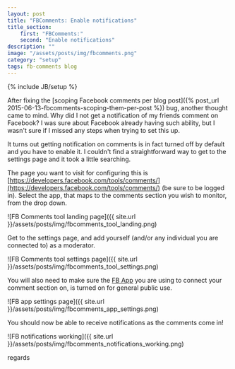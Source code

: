 ```yaml
---
layout: post
title: "FBComments: Enable notifications"
title_section:
    first: "FBComments:"
    second: "Enable notifications"
description: ""
image: "/assets/posts/img/fbcomments.png"
category: "setup"
tags: fb-comments blog
---
```

{% include JB/setup %}

After fixing the [scoping Facebook comments per blog post]({% post_url 2015-06-13-fbcomments-scoping-them-per-post %}) bug, another thought came to mind. Why did I not get a notification of my friends comment on Facebook? I was sure about Facebook already having such ability, but I wasn't sure if I missed any steps when trying to set this up.

It turns out getting notification on comments is in fact turned off by default and you have to enable it. I couldn't find a straightforward way to get to the settings page and it took a little searching.

The page you want to visit for configuring this is [https://developers.facebook.com/tools/comments/](https://developers.facebook.com/tools/comments/) (be sure to be logged in). Select the app, that maps to the comments section you wish to monitor, from the drop down.

![FB Comments tool landing page]({{ site.url }}/assets/posts/img/fbcomments_tool_landing.png)

Get to the settings page, and add yourself (and/or any individual you are connected to) as a moderator.

![FB Comments tool settings page]({{ site.url }}/assets/posts/img/fbcomments_tool_settings.png)

You will also need to make sure the [FB App](https://developers.facebook.com/apps/) you are using to connect your comment section on, is turned on for general public use.

![FB app settings page]({{ site.url }}/assets/posts/img/fbcomments_app_settings.png)

You should now be able to receive notifications as the comments come in!

![FB notifications working]({{ site.url }}/assets/posts/img/fbcomments_notifications_working.png)

regards
